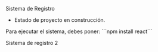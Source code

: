 <hi> Sistema de Registro</hi>

- Estado de proyecto en construcción.

Para ejecutar el sistema, debes poner:
´´´npm install react´´´


Sistema de registro 2
